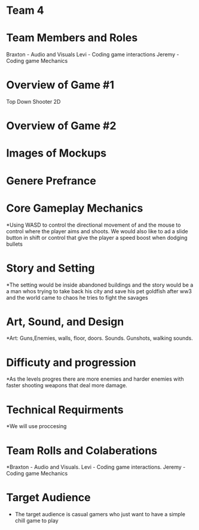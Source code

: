 # Team 4

# Team Members and Roles
Braxton - Audio and Visuals
Levi - Coding game interactions
Jeremy - Coding game Mechanics
# Overview of Game #1
Top Down Shooter 2D
# Overview of Game #2


# Images of Mockups

# Genere Prefrance


# Core Gameplay Mechanics
*Using WASD to control the directional movement of and the mouse to control where the player aims and shoots. We would also like to ad a slide button in shift or control that give the player a speed boost when dodging bullets

# Story and Setting
*The setting would be inside abandoned buildings and the story would be a a man whos trying to take back his city and save his pet goldfish after ww3 and the world came to chaos he tries to fight the savages

# Art, Sound, and Design
*Art: Guns,Enemies, walls, floor, doors. Sounds. Gunshots, walking sounds. 

# Difficuty and progression
*As the levels progres there are more enemies and harder enemies with faster shooting weapons that deal more damage.


# Technical Requirments
*We will use proccesing

# Team Rolls and Colaberations
*Braxton - Audio and Visuals. Levi - Coding game interactions. Jeremy - Coding game Mechanics

# Target Audience
* The target audience is casual gamers who just want to have a simple chill game to play
